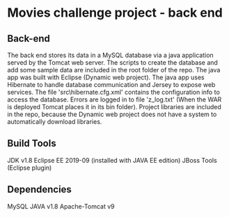 # Movies challenge project - back end

## Back-end

The back end stores its data in a MySQL database via a java application served by the Tomcat web server.
The scripts to create the database and add some sample data are included in the root folder of the repo.
The java app was built with Eclipse (Dynamic web project).
The java app uses Hibernate to handle database communication and Jersey to expose web services. 
The file 'src\hibernate.cfg.xml' contains the configuration info to access the database.
Errors are logged in to file 'z_log.txt' (When the WAR is deployed Tomcat places it in its bin folder). 
Project libraries are included in the repo, because the Dynamic web project does not have a system to automatically download libraries.

## Build Tools
JDK v1.8
Eclipse EE 2019-09 (installed with JAVA EE edition)
JBoss Tools (Eclipse plugin)

## Dependencies
MySQL
JAVA v1.8
Apache-Tomcat v9

